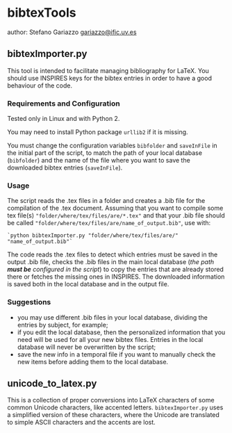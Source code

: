 # bibtexTools
author: Stefano Gariazzo <gariazzo@ific.uv.es>

## bibtexImporter.py
This tool is intended to facilitate managing bibliography for LaTeX.
You should use INSPIRES keys for the bibtex entries in order to have a good behaviour of the code.

### Requirements and Configuration
Tested only in Linux and with Python 2.

You may need to install Python package `urllib2` if it is missing.

You must change the configuration variables `bibfolder` and `saveInFile` in the initial part of the script, to match the path of your local database (`bibfolder`) and the name of the file where you want to save the downloaded bibtex entries (`saveInFile`).

### Usage
The script reads the .tex files in a folder and creates a .bib file for the compilation of the .tex document.
Assuming that you want to compile some tex file(s)
`"folder/where/tex/files/are/*.tex"`
and that your .bib file should be called
`"folder/where/tex/files/are/name_of_output.bib"`, use with:

    `python bibtexImporter.py "folder/where/tex/files/are/" "name_of_output.bib"`

The code reads the .tex files to detect which entries must be saved in the output .bib file,
checks the .bib files in the main local database (_the path **must be** configured in the script_) to copy the entries that are already stored there or fetches the missing ones in INSPIRES.
The downloaded information is saved both in the local database and in the output file.

### Suggestions
* you may use different .bib files in your local database, dividing the entries by subject, for example;
* if you edit the local database, then the personalized information that you need will be used for all your new bibtex files. Entries in the local database will never be overwritten by the script;
* save the new info in a temporal file if you want to manually check the new items before adding them to the local database.

## unicode_to_latex.py
This is a collection of proper conversions into LaTeX characters of some common Unicode characters, like accented letters.
`bibtexImporter.py` uses a simplified version of these characters, where the Unicode are translated to simple ASCII characters and the accents are lost.
